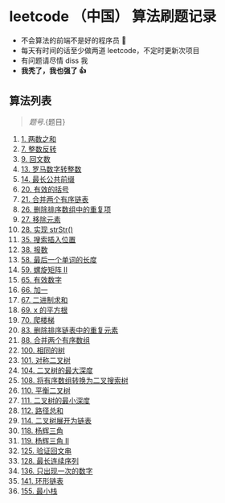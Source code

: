 # leetcode （中国） 算法刷题记录

- 不会算法的前端不是好的程序员 🐒
- 每天有时间的话至少做两道 leetcode，不定时更新次项目
- 有问题请尽情 diss 我
- **我秃了，我也强了 👍**

## 算法列表

> ${题号}.${题目}

1. [1. 两数之和](./topics/before/two_sum.js)
2. [7. 整数反转](./topics/before/reverse_integer.js)
3. [9. 回文数](./topics/before/palindrome_number.js)
4. [13. 罗马数字转整数](./topics/before/roman_to_integer.js)
5. [14. 最长公共前缀](./topics/before/longest_common_prefix.js)
6. [20. 有效的括号](./topics/before/valid_parentheses.js)
7. [21. 合并两个有序链表](./topics/before/merge_two_sorted_lists.js)
8. [26. 删除排序数组中的重复项](./topics/before/remove_duplicates_from_sorted_array.js)
9. [27. 移除元素](./topics/before/remove_element.js)
10. [28. 实现 strStr()](./topics/before/implement_strstr.js)
11. [35. 搜索插入位置](./topics/before/search_insert_position.js)
12. [38. 报数](./topics/before/count_and_say.js)
13. [58. 最后一个单词的长度](./topics/before/length_of_last_word.js)
14. [59. 螺旋矩阵 II](./topics/before/spiral_matrix_ii.js)
15. [65. 有效数字](./topics/before/valid_number.js)
16. [66. 加一](./topics/before/plus_one.js)
17. [67. 二进制求和](./topics/before/add_binary.js)
18. [69. x 的平方根](./topics/before/sqrtx.js)
19. [70. 爬楼梯](./topics/before/climbing_stairs.js)
20. [83. 删除排序链表中的重复元素](./topics/before/remove_duplicates_from_sorted_list.js)
21. [88. 合并两个有序数组](./topics/before/merge_sorted_array.js)
22. [100. 相同的树](./topics/before/same_tree.js)
23. [101. 对称二叉树](./topics/before/symmetric_tree.js)
24. [104. 二叉树的最大深度](./topics/before/maximum_depth_of_binary_tree.js)
25. [108. 将有序数组转换为二叉搜索树](./topics/before/convert_sorted_array_to_binary_search_tree.js)
26. [110. 平衡二叉树](./topics/before/balanced_binary_tree.js)
27. [111. 二叉树的最小深度](./topics/before/minimum_depth_of_binary_tree.js)
28. [112. 路径总和](./topics/before/path_sum.js)
29. [114. 二叉树展开为链表](./topics/before/flatten_binary_tree_to_linked_list.js)
30. [118. 杨辉三角](./topics/before/pascals_triangle.js)
31. [119. 杨辉三角 II](./topics/before/pascals_triangle_ii.js)
32. [125. 验证回文串](./topics/before/valid_palindrome.js)
33. [128. 最长连续序列](./topics/before/longest_consecutive_sequence.js)
34. [136. 只出现一次的数字](./topics/before/single_number.js)
35. [141. 环形链表](./topics/before/linked_list_cycle.js)
36. [155. 最小栈](./topics/before/min_stack.js)
